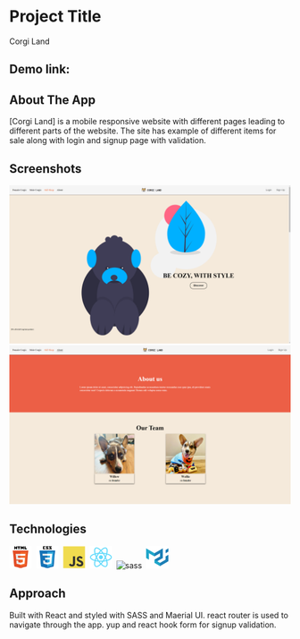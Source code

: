 # Project Title

Corgi Land

## Demo link:

<!-- Access my site at [google.com](https://google.com) -->

## About The App

[Corgi Land] is a mobile responsive website with different pages leading to different parts of the website. The site has example of different items for sale along with login and signup page with validation. 

## Screenshots

![](screenshots/home.png)
![](screenshots/about.png)


## Technologies

  <img src="https://github.com/devicons/devicon/blob/master/icons/html5/html5-original-wordmark.svg" title="html5" alt="html5" width="40" height="40"/>&nbsp;
  <img src="https://github.com/devicons/devicon/blob/master/icons/css3/css3-original-wordmark.svg" title="css3" alt="css3" width="40" height="40"/>&nbsp;
  <img src="https://github.com/devicons/devicon/blob/master/icons/javascript/javascript-original.svg" title="javascript" alt="javascript" width="40" height="40"/>&nbsp;
  <img src="https://github.com/devicons/devicon/blob/master/icons/react/react-original.svg" title="React" alt="React" width="40" height="40"/>&nbsp;
  <img src="https://github.com/devicons/devicon/blob/master/icons/sass/ssass.eps" title="sass" alt="sass" width="40" height="40"/>&nbsp;
  <img src="https://github.com/devicons/devicon/blob/master/icons/materialui/materialui-original.svg" title="materialui" alt="materialui" width="40" height="40"/>&nbsp;


## Approach

Built with React and styled with SASS and Maerial UI. react router is used to navigate through the app. yup and react hook form for signup validation.


